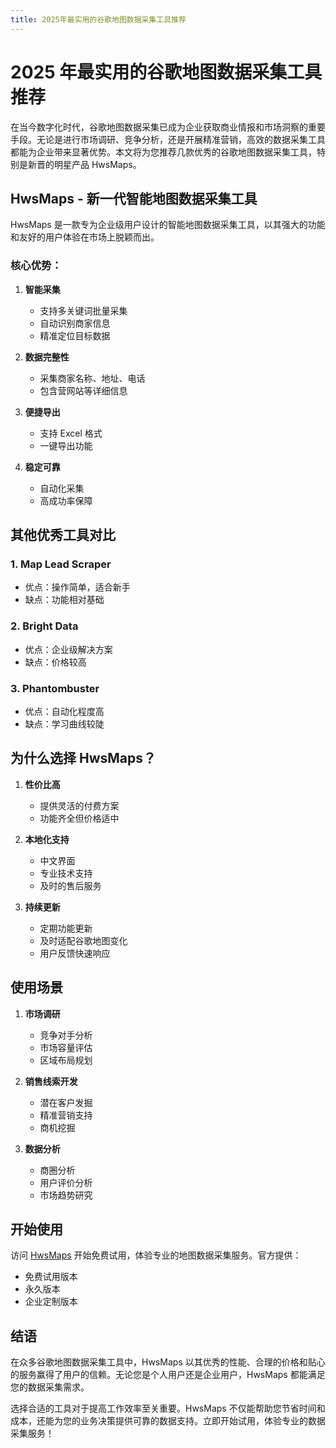 ```yaml
---
title: 2025年最实用的谷歌地图数据采集工具推荐
---
```


# 2025 年最实用的谷歌地图数据采集工具推荐

在当今数字化时代，谷歌地图数据采集已成为企业获取商业情报和市场洞察的重要手段。无论是进行市场调研、竞争分析，还是开展精准营销，高效的数据采集工具都能为企业带来显著优势。本文将为您推荐几款优秀的谷歌地图数据采集工具，特别是新晋的明星产品 HwsMaps。

## HwsMaps - 新一代智能地图数据采集工具

HwsMaps 是一款专为企业级用户设计的智能地图数据采集工具，以其强大的功能和友好的用户体验在市场上脱颖而出。

### 核心优势：

1. **智能采集**

   - 支持多关键词批量采集
   - 自动识别商家信息
   - 精准定位目标数据

2. **数据完整性**

   - 采集商家名称、地址、电话
   - 包含营网站等详细信息

3. **便捷导出**

   - 支持 Excel 格式
   - 一键导出功能

4. **稳定可靠**
   - 自动化采集
   - 高成功率保障

## 其他优秀工具对比

### 1. Map Lead Scraper

- 优点：操作简单，适合新手
- 缺点：功能相对基础

### 2. Bright Data

- 优点：企业级解决方案
- 缺点：价格较高

### 3. Phantombuster

- 优点：自动化程度高
- 缺点：学习曲线较陡

## 为什么选择 HwsMaps？

1. **性价比高**

   - 提供灵活的付费方案
   - 功能齐全但价格适中

2. **本地化支持**

   - 中文界面
   - 专业技术支持
   - 及时的售后服务

3. **持续更新**
   - 定期功能更新
   - 及时适配谷歌地图变化
   - 用户反馈快速响应

## 使用场景

1. **市场调研**

   - 竞争对手分析
   - 市场容量评估
   - 区域布局规划

2. **销售线索开发**

   - 潜在客户发掘
   - 精准营销支持
   - 商机挖掘

3. **数据分析**
   - 商圈分析
   - 用户评价分析
   - 市场趋势研究

## 开始使用

访问 [HwsMaps](https://www.sunling729.top/utility/google-maps-poi.html) 开始免费试用，体验专业的地图数据采集服务。官方提供：

- 免费试用版本
- 永久版本
- 企业定制版本

## 结语

在众多谷歌地图数据采集工具中，HwsMaps 以其优秀的性能、合理的价格和贴心的服务赢得了用户的信赖。无论您是个人用户还是企业用户，HwsMaps 都能满足您的数据采集需求。

选择合适的工具对于提高工作效率至关重要。HwsMaps 不仅能帮助您节省时间和成本，还能为您的业务决策提供可靠的数据支持。立即开始试用，体验专业的数据采集服务！
